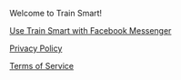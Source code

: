 Welcome to Train Smart!

[Use Train Smart with Facebook Messenger](https://m.me/TrainSmart2018)

[Privacy Policy](privacy)

[Terms of Service](tos)
